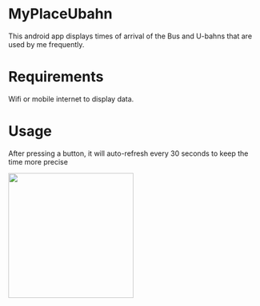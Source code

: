 # MyPlaceUbahn
This android app displays times of arrival of the Bus and U-bahns that are used by me frequently.  
# Requirements
Wifi or mobile internet to display data.  
# Usage
After pressing a button, it will auto-refresh every 30 seconds to keep the time more precise  
  
<img src="https://i.ibb.co/fX3YqQZ/ccc.png" width="250">
